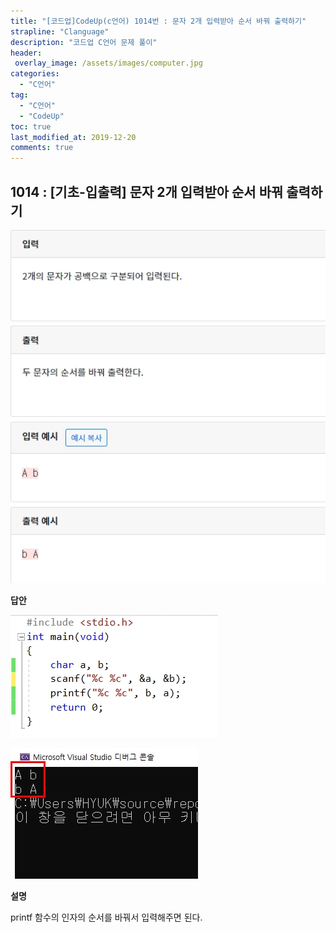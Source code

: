 ```yaml
---
title: "[코드업]CodeUp(c언어) 1014번 : 문자 2개 입력받아 순서 바꿔 출력하기"
strapline: "Clanguage"
description: "코드업 C언어 문제 풀이"
header:
 overlay_image: /assets/images/computer.jpg
categories:
  - "C언어"
tag:
  - "C언어"
  - "CodeUp"
toc: true
last_modified_at: 2019-12-20
comments: true
---
```


## 1014 : [기초-입출력] 문자 2개 입력받아 순서 바꿔 출력하기

![c1014](/assets/images/c1014.jpg)

**답안**<br>

![c1014](/assets/images/c1014-2.jpg)

![c1014](/assets/images/c1014-1.jpg)

**설명**

printf 함수의 인자의 순서를 바꿔서 입력해주면 된다.




